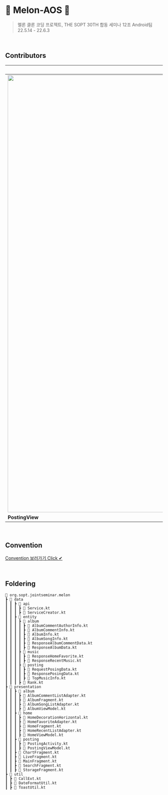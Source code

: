 # 🍈 Melon-AOS 🍈

> 멜론 클론 코딩 프로젝트, THE SOPT 30TH 합동 세미나 12조 Android팀 <br>
22.5.14 - 22.6.3

<br>

## Contributors

| [@briandr97](https://github.com/briandr97) | [@murjune](https://github.com/murjune) | [@youngjinc](https://github.com/youngjinc) |
| --- | --- | --- |
|<img width="1400" src="https://user-images.githubusercontent.com/48701368/171811524-140a5318-9ff8-4c89-b9a1-cd398f3e2a08.jpeg">|<img width="1400" src="https://user-images.githubusercontent.com/48701368/171811640-ee854beb-44c4-4c43-a729-48b00f2eb74e.jpeg">|<img width="1400" src="https://user-images.githubusercontent.com/48701368/171809991-6d45699f-ba89-43b3-b7cf-0f4d594aecaf.jpg">|
|**PostingView**|**HomeView**|**AlbumView**|

<br>

## Convention
[Convention 보러가기 Click ✔](https://github.com/SOPT-30th-Team12-Melon/Melon-AOS/wiki/Convention)

<br>

## Foldering

```
📂 org.sopt.jointseminar.melon
┣ 📂 data
┃ ┃ ┣ 📂 api
┃ ┃ ┃ ┣ 📜 Service.kt
┃ ┃ ┃ ┣ 📜 ServiceCreator.kt
┃ ┃ ┣ 📂 entity
┃ ┃ ┃ ┣ 📂 album
┃ ┃ ┃ ┃ ┣ 📜 AlbumCommentAuthorInfo.kt
┃ ┃ ┃ ┃ ┣ 📜 AlbumCommentInfo.kt
┃ ┃ ┃ ┃ ┣ 📜 AlbumInfo.kt
┃ ┃ ┃ ┃ ┣ 📜 AlbumSongInfo.kt
┃ ┃ ┃ ┃ ┣ 📜 ResponseAlbumCommentData.kt
┃ ┃ ┃ ┃ ┣ 📜 ResponseAlbumData.kt
┃ ┃ ┃ ┣ 📂 music
┃ ┃ ┃ ┃ ┣ 📜 ResponseHomeFavorite.kt
┃ ┃ ┃ ┃ ┣ 📜 ResponseRecentMusic.kt
┃ ┃ ┃ ┣ 📂 posting
┃ ┃ ┃ ┃ ┣ 📜 RequestPosingData.kt
┃ ┃ ┃ ┃ ┣ 📜 ResponsePosingData.kt
┃ ┃ ┃ ┃ ┣ 📜 TopMusicInfo.kt
┃ ┃ ┃ ┣ 📜 Rank.kt
┣ 📂 presentation
┃ ┃ ┣ 📂 album
┃ ┃ ┃ ┣ 📜 AlbumCommentListAdapter.kt
┃ ┃ ┃ ┣ 📜 AlbumFragment.kt
┃ ┃ ┃ ┣ 📜 AlbumSongListAdapter.kt
┃ ┃ ┃ ┣ 📜 AlbumViewModel.kt
┃ ┃ ┣ 📂 home
┃ ┃ ┃ ┣ 📜 HomeDecorationHorizontal.kt
┃ ┃ ┃ ┣ 📜 HomeFavoriteAdapter.kt
┃ ┃ ┃ ┣ 📜 HomeFragment.kt
┃ ┃ ┃ ┣ 📜 HomeRecentListAdapter.kt
┃ ┃ ┃ ┣ 📜 HomeViewModel.kt
┃ ┃ ┣ 📂 posting
┃ ┃ ┃ ┣ 📜 PostingActivity.kt
┃ ┃ ┃ ┣ 📜 PostingViewModel.kt
┃ ┃ ┣ 📜 ChartFragment.kt
┃ ┃ ┣ 📜 LiveFragment.kt
┃ ┃ ┣ 📜 MainFragment.kt
┃ ┃ ┣ 📜 SearchFragment.kt
┃ ┃ ┣ 📜 StorageFragment.kt
┣ 📂 util
┃ ┣ 📜 CallExt.kt
┃ ┣ 📜 DateFormatUtil.kt
┃ ┣ 📜 ToastUtil.kt
```
